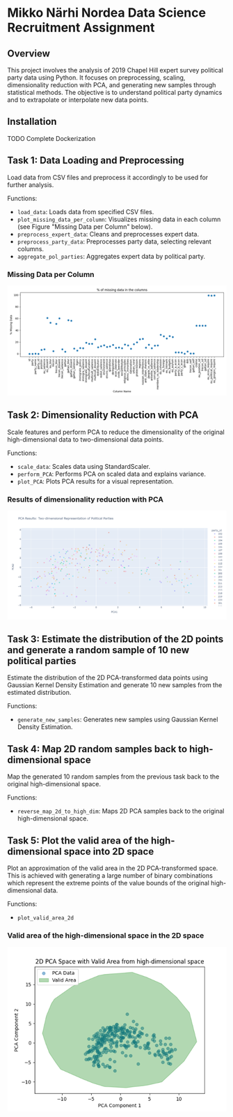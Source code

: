 # Mikko Närhi Nordea Data Science Recruitment Assignment

## Overview
This project involves the analysis of 2019 Chapel Hill expert survey political party data using Python. It focuses on preprocessing, scaling, dimensionality reduction with PCA, and generating new samples through statistical methods. The objective is to understand political party dynamics and to extrapolate or interpolate new data points.

## Installation
TODO Complete Dockerization

## Task 1: Data Loading and Preprocessing

Load data from CSV files and preprocess it accordingly to be used for further analysis.

Functions:
* `load_data`: Loads data from specified CSV files.
* `plot_missing_data_per_column`: Visualizes missing data in each column (see Figure "Missing Data per Column" below).
* `preprocess_expert_data`: Cleans and preprocesses expert data.
* `preprocess_party_data`: Preprocesses party data, selecting relevant columns.
* `aggregate_pol_parties`: Aggregates expert data by political party.

### Missing Data per Column
![Correlation Heatmap](imgs/missing_data_per_column.png)

## Task 2: Dimensionality Reduction with PCA

Scale features and perform PCA to reduce the dimensionality of the original high-dimensional data to two-dimensional data points. 

Functions:
* `scale_data`: Scales data using StandardScaler.
* `perform_PCA`: Performs PCA on scaled data and explains variance.
* `plot_PCA`: Plots PCA results for a visual representation.

### Results of dimensionality reduction with PCA
![Correlation Heatmap](imgs/task_2_scatterplot.png)

## Task 3: Estimate the distribution of the 2D points and generate a random sample of 10 new political parties

Estimate the distribution of the 2D PCA-transformed data points using Gaussian Kernel Density Estimation and generate 10 new samples from the estimated distribution.

Functions:
* `generate_new_samples`: Generates new samples using Gaussian Kernel Density Estimation.

## Task 4: Map 2D random samples back to high-dimensional space

Map the generated 10 random samples from the previous task back to the original high-dimensional space. 

Functions: 
* `reverse_map_2d_to_high_dim`: Maps 2D PCA samples back to the original high-dimensional space.

## Task 5: Plot the valid area of the high-dimensional space into 2D space

Plot an approximation of the valid area in the 2D PCA-transformed space. This is achieved with generating a large number of binary combinations which represent the extreme points of the value bounds of the original high-dimensional data. 

Functions:
* `plot_valid_area_2d`

### Valid area of the high-dimensional space in the 2D space
![Correlation Heatmap](imgs/task_5_2d_bound.png)


